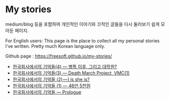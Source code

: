 # My stories

medium/blog 등을 포함하여 개인적인 이야기와 끄적인 글들을 다시 둘러보기 쉽게 모아둔 페이지. 

For English users: This page is the place to collect all my personal stories I've written. Pretty much Korean language only.

Github page : https://freesoft.github.io/my-stories/


* [한국회사에서의 기억들(4) — 병특 이후, 그리고 대학원?](https://medium.com/@wjung/한국회사에서의-기억들-4-병특-이후-그리고-대학원-33243f9027a)
* [한국회사에서의 기억들(3) — Death March Project, VMC(1)](https://medium.com/@wjung/한국회사에서의-기억들-3-death-march-project-vmc-1-2de233a245c4)
* [한국회사에서의 기억들 (2) — I is she is?](https://medium.com/@wjung/한국회사에서의-기억들-2-i-is-she-is-d555992c24d1)
* [한국회사에서의 기억들 (1) — 46만 5천원](https://medium.com/@wjung/한국회사에서의-기억들-1-21c780d3c5a6)
* [한국회사에서의 기억들 — Prologue](https://medium.com/@wjung/한국회사에서의-기억들-prologue-fc87fbb214dc)
